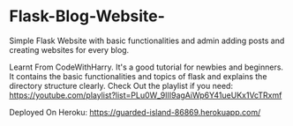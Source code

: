 # Flask-Blog-Website-
Simple Flask Website with basic functionalities and admin adding posts and creating websites for every blog.

Learnt From CodeWithHarry. It's a good tutorial for newbies and beginners. It contains the basic functionalities and topics of flask and explains the directory structure clearly.
Check Out the playlist if you need:
https://youtube.com/playlist?list=PLu0W_9lII9agAiWp6Y41ueUKx1VcTRxmf

Deployed On Heroku:
https://guarded-island-86869.herokuapp.com/
